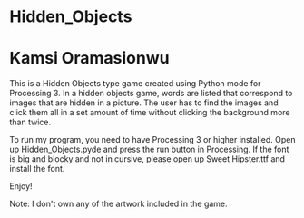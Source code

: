 # Hidden_Objects
# Kamsi Oramasionwu

This is a Hidden Objects type game created using Python mode for Processing 3. In a hidden objects game, words are
listed that correspond to images that are hidden in a picture. The user has to find the images and click them all 
in a set amount of time without clicking the background more than twice.

To run my program, you need to have Processing 3 or higher installed. Open up Hidden_Objects.pyde and press the
run button in Processing. If the font is big and blocky and not in cursive, please
open up Sweet Hipster.ttf and install the font.

Enjoy!

Note: I don't own any of the artwork included in the game.
